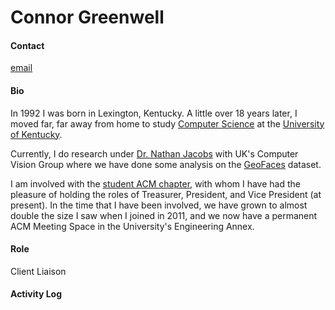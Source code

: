 Connor Greenwell
================

#### Contact
[email](mailto:cgree3@gmail.com)

#### Bio
In 1992 I was born in Lexington, Kentucky. A little over 18 years
later, I moved far, far away from home to study [Computer
Science](http://cs.uky.edu "CS Dept.") at the [University of
Kentucky](http://uky.edu "UK").

Currently, I do research under [Dr. Nathan
Jacobs](http://cs.uky.edu/~jacobs "Dr. Jacobs") with UK's Computer
Vision Group where we have done some analysis on the
[GeoFaces](http://geofaces.csr.uky.edu "GeoFaces") dataset.

I am involved with the [student ACM chapter](http://uk.acm.org "ACM"),
with whom I have had the pleasure of holding the roles of Treasurer,
President, and Vice President (at present). In the time that I have
been involved, we have grown to almost double the size I saw when I
joined in 2011, and we now have a permanent ACM Meeting Space in the
University's Engineering Annex.

#### Role
Client Liaison

#### Activity Log
